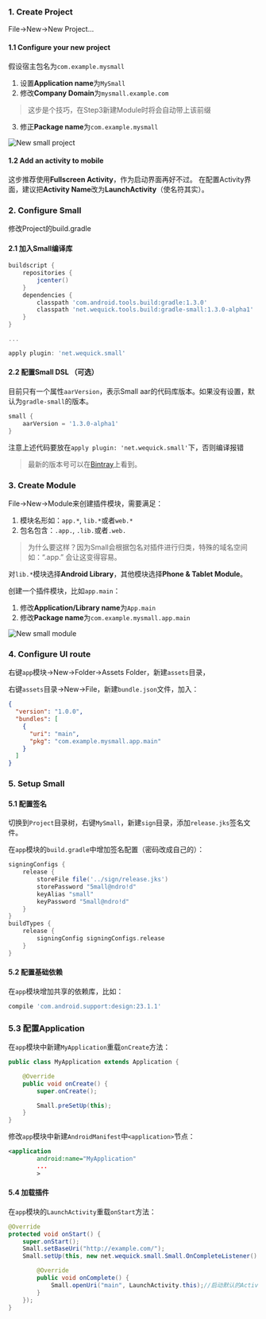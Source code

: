 ### 1. Create Project
File->New->New Project...

#### 1.1 Configure your new project

假设宿主包名为`com.example.mysmall`

1. 设置**Application name**为`MySmall`
2. 修改**Company Domain**为`mysmall.example.com`

  > 这步是个技巧，在Step3新建Module时将会自动带上该前缀
  
3. 修正**Package name**为`com.example.mysmall`

![New small project][anim-new-prj]

#### 1.2 Add an activity to mobile

这步推荐使用**Fullscreen Activity**，作为启动界面再好不过。
在配置Activity界面，建议把**Activity Name**改为**LaunchActivity**（使名符其实）。

### 2. Configure Small

修改Project的build.gradle

#### 2.1 加入Small编译库

```groovy
buildscript {
    repositories {
        jcenter()
    }
    dependencies {
        classpath 'com.android.tools.build:gradle:1.3.0'
        classpath 'net.wequick.tools.build:gradle-small:1.3.0-alpha1'
    }
}

...

apply plugin: 'net.wequick.small'
```

#### 2.2 配置Small DSL （可选）

目前只有一个属性`aarVersion`，表示Small aar的代码库版本。如果没有设置，默认为`gradle-small`的版本。

```groovy
small {
    aarVersion = '1.3.0-alpha1'
}
```

注意上述代码要放在`apply plugin: 'net.wequick.small'`下，否则编译报错

> 最新的版本号可以在[Bintray][bintray]上看到。

### 3. Create Module

File->New->Module来创建插件模块，需要满足：

1. 模块名形如：`app.*`, `lib.*`或者`web.*`
2. 包名包含：`.app.`, `.lib.`或者`.web.`

  > 为什么要这样？因为Small会根据包名对插件进行归类，特殊的域名空间如：“.app.” 会让这变得容易。

对`lib.*`模块选择**Android Library**，其他模块选择**Phone & Tablet Module**。

创建一个插件模块，比如`app.main`：

1. 修改**Application/Library name**为`App.main`
2. 修改**Package name**为`com.example.mysmall.app.main`

  ![New small module][anim-new-md]
  
### 4. Configure UI route

右键`app`模块->New->Folder->Assets Folder，新建`assets`目录，

右键`assets`目录->New->File，新建`bundle.json`文件，加入：

```json
{
  "version": "1.0.0",
  "bundles": [
    {
      "uri": "main",
      "pkg": "com.example.mysmall.app.main"
    }
  ]
}
```

### 5. Setup Small

#### 5.1 配置签名

切换到`Project`目录树，右键`MySmall`，新建`sign`目录，添加`release.jks`签名文件。

在`app`模块的`build.gradle`中增加签名配置（密码改成自己的）：

```groovy
signingConfigs {
    release {
        storeFile file('../sign/release.jks')
        storePassword "5mall@ndro!d"
        keyAlias "small"
        keyPassword "5mall@ndro!d"
    }
}
buildTypes {
    release {
        signingConfig signingConfigs.release
    }
}
```

#### 5.2 配置基础依赖

在`app`模块增加共享的依赖库，比如：

```groovy
compile 'com.android.support:design:23.1.1'
```

### 5.3 配置Application

在`app`模块中新建`MyApplication`重载`onCreate`方法：

```java
public class MyApplication extends Application {

    @Override
    public void onCreate() {
        super.onCreate();

        Small.preSetUp(this);
    }
}
```

修改`app`模块中新建`AndroidManifest`中`<application>`节点：
```xml
<application
        android:name="MyApplication"
        ...
        >
```

#### 5.4 加载插件

在`app`模块的`LaunchActivity`重载`onStart`方法：

```java
@Override
protected void onStart() {
    super.onStart();
    Small.setBaseUri("http://example.com/");
    Small.setUp(this, new net.wequick.small.Small.OnCompleteListener() {

        @Override
        public void onComplete() {
            Small.openUri("main", LaunchActivity.this);//启动默认的Activity，参考wiki中的UI route启动其他Activity
        }
    });
}
```

[anim-new-prj]: http://code.wequick.net/assets/anims/small-new-project.gif
[anim-new-md]: http://code.wequick.net/assets/anims/small-new-module.gif
[bintray]: https://bintray.com/galenlin/maven

